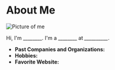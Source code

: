 # About Me

![Picture of me]()

Hi, I'm ________. I'm a ________ at *__________*.

- **Past Companies and Organizations:**
- **Hobbies:**
- **Favorite Website:** []()
